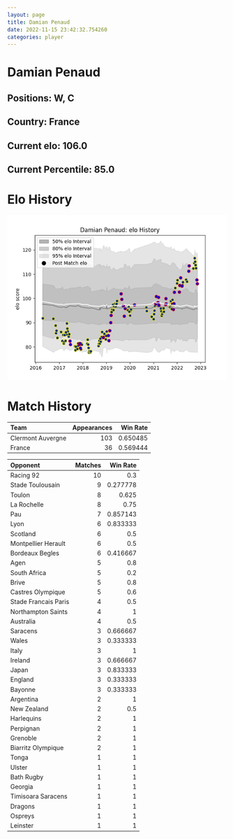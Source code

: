 ```yaml
---  
layout: page  
title: Damian Penaud  
date: 2022-11-15 23:42:32.754260  
categories: player  
---
```

# Damian Penaud

## Positions: W, C

## Country: France

## Current elo: 106.0

## Current Percentile: 85.0

# Elo History


![elo history](history_DamianPenaud.png)
# Match History


| Team              |   Appearances |   Win Rate |
|:------------------|--------------:|-----------:|
| Clermont Auvergne |           103 |   0.650485 |
| France            |            36 |   0.569444 |

| Opponent             |   Matches |   Win Rate |
|:---------------------|----------:|-----------:|
| Racing 92            |        10 |   0.3      |
| Stade Toulousain     |         9 |   0.277778 |
| Toulon               |         8 |   0.625    |
| La Rochelle          |         8 |   0.75     |
| Pau                  |         7 |   0.857143 |
| Lyon                 |         6 |   0.833333 |
| Scotland             |         6 |   0.5      |
| Montpellier Herault  |         6 |   0.5      |
| Bordeaux Begles      |         6 |   0.416667 |
| Agen                 |         5 |   0.8      |
| South Africa         |         5 |   0.2      |
| Brive                |         5 |   0.8      |
| Castres Olympique    |         5 |   0.6      |
| Stade Francais Paris |         4 |   0.5      |
| Northampton Saints   |         4 |   1        |
| Australia            |         4 |   0.5      |
| Saracens             |         3 |   0.666667 |
| Wales                |         3 |   0.333333 |
| Italy                |         3 |   1        |
| Ireland              |         3 |   0.666667 |
| Japan                |         3 |   0.833333 |
| England              |         3 |   0.333333 |
| Bayonne              |         3 |   0.333333 |
| Argentina            |         2 |   1        |
| New Zealand          |         2 |   0.5      |
| Harlequins           |         2 |   1        |
| Perpignan            |         2 |   1        |
| Grenoble             |         2 |   1        |
| Biarritz Olympique   |         2 |   1        |
| Tonga                |         1 |   1        |
| Ulster               |         1 |   1        |
| Bath Rugby           |         1 |   1        |
| Georgia              |         1 |   1        |
| Timisoara Saracens   |         1 |   1        |
| Dragons              |         1 |   1        |
| Ospreys              |         1 |   1        |
| Leinster             |         1 |   1        |